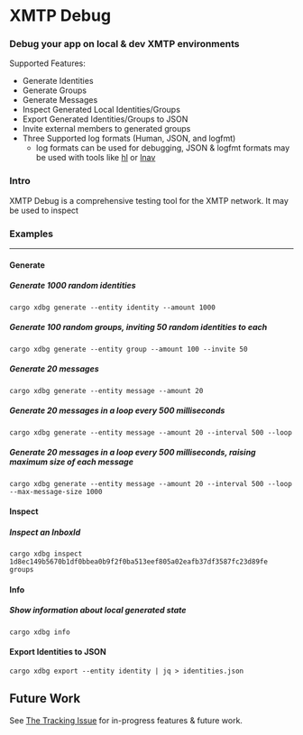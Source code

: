 # XMTP Debug

### Debug your app on local & dev XMTP environments

Supported Features:

- Generate Identities
- Generate Groups
- Generate Messages
- Inspect Generated Local Identities/Groups
- Export Generated Identities/Groups to JSON
- Invite external members to generated groups
- Three Supported log formats (Human, JSON, and logfmt)
  - log formats can be used for debugging, JSON & logfmt formats may be used
    with tools like [hl](https://github.com/pamburus/hl) or
    [lnav](https://lnav.org/)

### Intro

XMTP Debug is a comprehensive testing tool for the XMTP network. It may be used
to inspect

### Examples

---

#### Generate

##### Generate 1000 random identities

```
cargo xdbg generate --entity identity --amount 1000
```

##### Generate 100 random groups, inviting 50 random identities to each

```
cargo xdbg generate --entity group --amount 100 --invite 50
```

##### Generate 20 messages

```
cargo xdbg generate --entity message --amount 20
```

##### Generate 20 messages in a loop every 500 milliseconds

```
cargo xdbg generate --entity message --amount 20 --interval 500 --loop
```

##### Generate 20 messages in a loop every 500 milliseconds, raising maximum size of each message

```
cargo xdbg generate --entity message --amount 20 --interval 500 --loop --max-message-size 1000
```

#### Inspect

##### Inspect an InboxId

```
cargo xdbg inspect 1d8ec149b5670b1df0bbea0b9f2f0ba513eef805a02eafb37df3587fc23d89fe groups
```

#### Info

##### Show information about local generated state

```
cargo xdbg info
```

#### Export Identities to JSON

```
cargo xdbg export --entity identity | jq > identities.json
```

## Future Work

See [The Tracking Issue](https://github.com/xmtp/libxmtp/issues/1310) for
in-progress features & future work.
